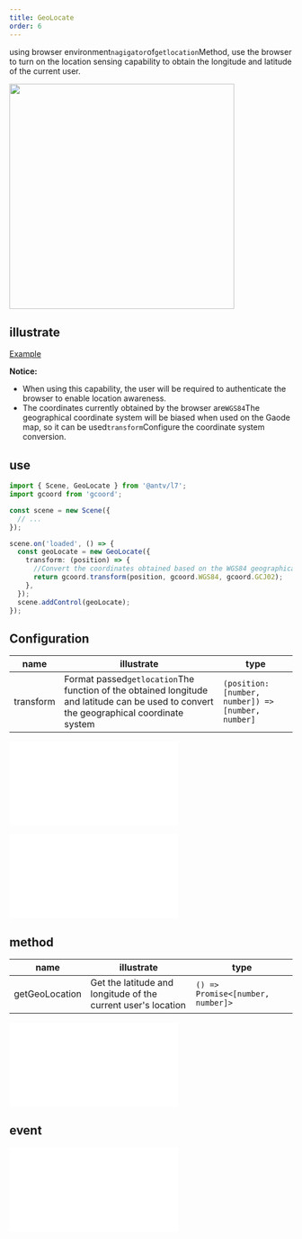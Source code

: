 ```yaml
---
title: GeoLocate
order: 6
---
```


using browser environment`nagigator`of`getlocation`Method, use the browser to turn on the location sensing capability to obtain the longitude and latitude of the current user.

<img src="https://gw.alipayobjects.com/mdn/rms_816329/afts/img/A*BOsBRJyYeMEAAAAAAAAAAAAAARQnAQ" width="400"/>

## illustrate

[Example](/examples/component/control#geolocate)

**Notice:**

- When using this capability, the user will be required to authenticate the browser to enable location awareness.
- The coordinates currently obtained by the browser are`WGS84`The geographical coordinate system will be biased when used on the Gaode map, so it can be used`transform`Configure the coordinate system conversion.

## use

```ts
import { Scene, GeoLocate } from '@antv/l7';
import gcoord from 'gcoord';

const scene = new Scene({
  // ...
});

scene.on('loaded', () => {
  const geoLocate = new GeoLocate({
    transform: (position) => {
      //Convert the coordinates obtained based on the WGS84 geographical coordinate system into the GCJ02 coordinate system
      return gcoord.transform(position, gcoord.WGS84, gcoord.GCJ02);
    },
  });
  scene.addControl(geoLocate);
});
```

## Configuration

| name      | illustrate                                                                                                                              | type                                               |
| --------- | --------------------------------------------------------------------------------------------------------------------------------------- | -------------------------------------------------- |
| transform | Format passed`getlocation`The function of the obtained longitude and latitude can be used to convert the geographical coordinate system | `(position: [number, number]) => [number, number]` |

<embed src="@/docs/api/common/control/btn-api.en.md"></embed>

<embed src="@/docs/api/common/control/api.en.md"></embed>

## method

| name           | illustrate                                                    | type                              |
| -------------- | ------------------------------------------------------------- | --------------------------------- |
| getGeoLocation | Get the latitude and longitude of the current user's location | `() => Promise<[number, number]>` |

<embed src="@/docs/api/common/control/method.en.md"></embed>

## event

<embed src="@/docs/api/common/control/event.en.md"></embed>
